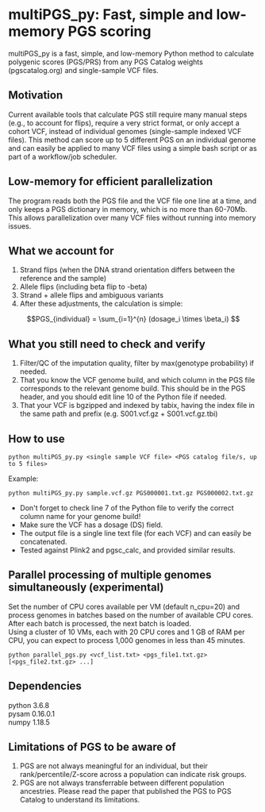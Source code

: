 # multiPGS_py: Fast, simple and low-memory PGS scoring

multiPGS_py is a fast, simple, and low-memory Python method to calculate polygenic scores (PGS/PRS) from any PGS Catalog weights (pgscatalog.org) and single-sample VCF files. 

## Motivation

Current available tools that calculate PGS still require many manual steps (e.g., to account for flips), require a very strict format, or only accept a cohort VCF, instead of individual genomes (single-sample indexed VCF files). 
This method can score up to 5 different PGS on an individual genome and can easily be applied to many VCF files using a simple bash script or as part of a workflow/job scheduler. 

## Low-memory for efficient parallelization

The program reads both the PGS file and the VCF file one line at a time, and only keeps a PGS dictionary in memory, which is no more than 60-70Mb. This allows parallelization over many VCF files without running into memory issues. 


## What we account for

1. Strand flips (when the DNA strand orientation differs between the reference and the sample)
2. Allele flips (including beta flip to -beta)
3. Strand + allele flips and ambiguous variants
4. After these adjustments, the calculation is simple:
```math
PGS_{individual} = \sum_{i=1}^{n} (dosage_i \times \beta_i) 
```

## What you still need to check and verify

1. Filter/QC of the imputation quality, filter by max(genotype probability) if needed.
2. That you know the VCF genome build, and which column in the PGS file corresponds to the relevant genome build. This should be in the PGS header, and you should edit line 10 of the Python file if needed.
3. That your VCF is bgzipped and indexed by tabix, having the index file in the same path and prefix (e.g. S001.vcf.gz + S001.vcf.gz.tbi)

## How to use

```
python multiPGS_py.py <single sample VCF file> <PGS catalog file/s, up to 5 files>
```

Example:
```
python multiPGS_py.py sample.vcf.gz PGS000001.txt.gz PGS000002.txt.gz
```

* Don't forget to check line 7 of the Python file to verify the correct column name for your genome build!
* Make sure the VCF has a dosage (DS) field.
* The output file is a single line text file (for each VCF) and can easily be concatenated.
* Tested against Plink2 and pgsc_calc, and provided similar results.

## Parallel processing of multiple genomes simultaneously (experimental)

Set the number of CPU cores available per VM (default n_cpu=20) and process genomes in batches based on the number of available CPU cores. 
After each batch is processed, the next batch is loaded. <br> 
Using a cluster of 10 VMs, each with 20 CPU cores and 1 GB of RAM per CPU, you can expect to process 1,000 genomes in less than 45 minutes. <br>

```
python parallel_pgs.py <vcf_list.txt> <pgs_file1.txt.gz> [<pgs_file2.txt.gz> ...]
```


## Dependencies

python 3.6.8 <br>
pysam 0.16.0.1 <br>
numpy 1.18.5

## Limitations of PGS to be aware of

1. PGS are not always meaningful for an individual, but their rank/percentile/Z-score across a population can indicate risk groups.
2. PGS are not always transferrable between different population ancestries. Please read the paper that published the PGS to PGS Catalog to understand its limitations.

 
